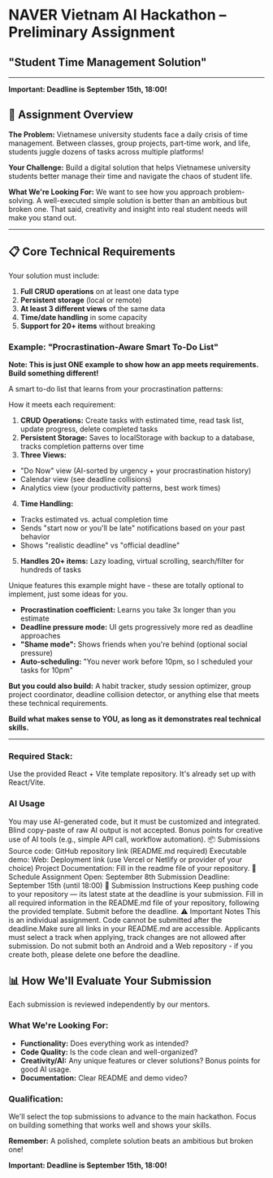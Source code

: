 # NAVER Vietnam AI Hackathon – Preliminary Assignment
## "Student Time Management Solution"

---

**Important: Deadline is September 15th, 18:00!**

## 🎯 Assignment Overview

**The Problem:** Vietnamese university students face a daily crisis of time management. Between classes, group projects, part-time work, and life, students juggle dozens of tasks across multiple platforms!

**Your Challenge:** Build a digital solution that helps Vietnamese university students better manage their time and navigate the chaos of student life.

**What We're Looking For:** We want to see how you approach problem-solving. A well-executed simple solution is better than an ambitious but broken one. That said, creativity and insight into real student needs will make you stand out.

---

## 📋 Core Technical Requirements

Your solution must include:
1. **Full CRUD operations** on at least one data type
2. **Persistent storage** (local or remote)
3. **At least 3 different views** of the same data
4. **Time/date handling** in some capacity
5. **Support for 20+ items** without breaking

### Example: "Procrastination-Aware Smart To-Do List"
**Note: This is just ONE example to show how an app meets requirements. Build something different!**

A smart to-do list that learns from your procrastination patterns:

How it meets each requirement:
1. **CRUD Operations:** Create tasks with estimated time, read task list, update progress, delete completed tasks
2. **Persistent Storage:** Saves to localStorage with backup to a database, tracks completion patterns over time
3. **Three Views:** 
  - "Do Now" view (AI-sorted by urgency + your procrastination history)
  - Calendar view (see deadline collisions)
  - Analytics view (your productivity patterns, best work times)
4. **Time Handling:** 
  - Tracks estimated vs. actual completion time
  - Sends "start now or you'll be late" notifications based on your past behavior
  - Shows "realistic deadline" vs "official deadline"
5. **Handles 20+ items:** Lazy loading, virtual scrolling, search/filter for hundreds of tasks

Unique features this example might have - these are totally optional to implement, just some ideas for you. 
- **Procrastination coefficient:** Learns you take 3x longer than you estimate
- **Deadline pressure mode:** UI gets progressively more red as deadline approaches
- **"Shame mode":** Shows friends when you're behind (optional social pressure)
- **Auto-scheduling:** "You never work before 10pm, so I scheduled your tasks for 10pm"

**But you could also build:** A habit tracker, study session optimizer, group project coordinator, deadline collision detector, or anything else that meets these technical requirements.

**Build what makes sense to YOU, as long as it demonstrates real technical skills.**



---

### Required Stack: 
Use the provided React + Vite template repository. It's already set up with React/Vite. 


### AI Usage
You may use AI-generated code, but it must be customized and integrated.
Blind copy-paste of raw AI output is not accepted.
Bonus points for creative use of AI tools (e.g., simple API call, workflow automation).
📦 Submissions
Source code: GitHub repository link (README.md required)
Executable demo:
Web: Deployment link (use Vercel or Netlify or provider of your choice)
Project Documentation:
Fill in the readme file of your repository.
📅 Schedule
Assignment Open: September 8th
Submission Deadline: September 15th (until 18:00)
📌 Submission Instructions
Keep pushing code to your repository — its latest state at the deadline is your submission.
Fill in all required information in the README.md file of your repository, following the provided template.
Submit before the deadline.
⚠️ Important Notes
This is an individual assignment.
Code cannot be submitted after the deadline.Make sure all links in your README.md are accessible.
Applicants must select a track when applying, track changes are not allowed after submission. Do not submit both an Android and a Web repository - if you create both, please delete one before the deadline. 


## 📊 How We'll Evaluate Your Submission


Each submission is reviewed independently by our mentors.


### What We're Looking For:
- **Functionality:** Does everything work as intended?
- **Code Quality:** Is the code clean and well-organized?
- **Creativity/AI:** Any unique features or clever solutions? Bonus points for good AI usage.
- **Documentation:** Clear README and demo video?


### Qualification:
We'll select the top submissions to advance to the main hackathon. Focus on building something that works well and shows your skills.


**Remember:** A polished, complete solution beats an ambitious but broken one!




**Important: Deadline is September 15th, 18:00!**
